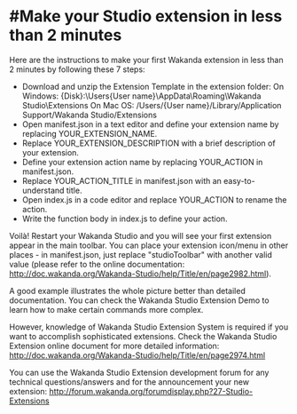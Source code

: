 #Make your Studio extension in less than 2 minutes
=======================================

Here are the instructions to make your first Wakanda extension in less than 2 minutes by following these 7 steps:

* Download and unzip the Extension Template in the extension folder:
	On Windows: {Disk}:\Users\{User name}\AppData\Roaming\Wakanda Studio\Extensions
	On Mac OS: /Users/{User name}/Library/Application Support/Wakanda Studio/Extensions
* Open manifest.json in a text editor and define your extension name by replacing YOUR_EXTENSION_NAME.
* Replace YOUR_EXTENSION_DESCRIPTION with a brief description of your extension.
* Define your extension action name by replacing YOUR_ACTION in manifest.json.
* Replace YOUR_ACTION_TITLE in manifest.json with an easy-to-understand title.
* Open index.js in a code editor and replace YOUR_ACTION to rename the action.
* Write the function body in index.js to define your action.

Voilà! Restart your Wakanda Studio and you will see your first extension appear in the main toolbar. You can place your extension icon/menu in other places - in manifest.json, just replace "studioToolbar" with another valid value (please refer to the online documentation: http://doc.wakanda.org/Wakanda-Studio/help/Title/en/page2982.html).

A good example illustrates the whole picture better than detailed documentation. You can check the Wakanda Studio Extension Demo to learn how to make certain commands more complex.

However, knowledge of Wakanda Studio Extension System is required if you want to accomplish sophisticated extensions. Check the Wakanda Studio Extension online document for more detailed information:
http://doc.wakanda.org/Wakanda-Studio/help/Title/en/page2974.html

You can use the Wakanda Studio Extension development forum for any technical questions/answers and for the announcement your new extension:
http://forum.wakanda.org/forumdisplay.php?27-Studio-Extensions
